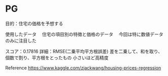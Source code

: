# PG

目的：住宅の価格を予想する

使用したデータ
　住宅の項目別の特徴と価格のデータ
　今回は特に数値データのみに注目した

スコア：0.17816
詳細：RMSE(二乗平均平方根誤差)
差を二乗して、和を取り、個数で割り、平方根をとったもの
小さいほど高精度

Reference
https://www.kaggle.com/zjackwang/housing-prices-regression
